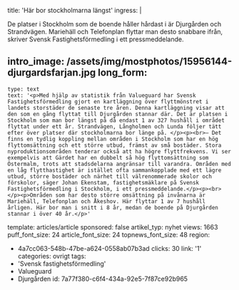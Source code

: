 title: 'Här bor stockholmarna längst'
ingress: |
  <p>De platser i Stockholm som de boende håller hårdast i är Djurgården och Strandvägen. Mariehäll och Telefonplan flyttar man desto snabbare ifrån, skriver Svensk Fastighetsförmedling i ett pressmeddelande.
  </p>
  
intro_image: /assets/img/mostphotos/15956144-djurgardsfarjan.jpg
long_form:
  -
    type: text
    text: '<p>Med hjälp av statistik från Valueguard har Svensk Fastighetsförmedling gjort en kartläggning över flyttmönstret i landets storstäder de senaste tre åren. Denna kartläggning visar att den som en gång flyttat till Djurgården stannar där. Det är platsen i Stockholm som man bor längst på då endast 1 av 327 hushåll i området flyttat under ett år. Strandvägen, Långholmen och Lunda följer tätt efter över platser där stockholmarna bor länge på. </p><p><br>– Det finns en tydlig koppling mellan områden i Stockholm som har en hög flyttomsättning och ett större utbud, främst av små bostäder. Stora nyproduktionsområden tenderar också att ha högre flyttfrekvens. Vi ser exempelvis att Gärdet har en dubbelt så hög flyttomsättning som Östermalm, trots att stadsdelarna angränsar till varandra. Områden med en låg flytthastighet är istället ofta sammankopplade med ett lägre utbud, större bostäder och närhet till välrenommerade skolor och förskolor, säger Johan Ekenstam, fastighetsmäklare på Svensk Fastighetsförmedling i Stockholm, i ett pressmeddelande.</p><p><br></p><p>Områden som har desto större omsättning på invånarna är Mariehäll, Telefonplan och Åkeshov. Här flyttar 1 av 7 hushåll årligen. Här bor man i snitt i 8 år, medan de boende på Djurgården stannar i över 40 år.</p>'
template: articles/article
sponsored: false
artikel_typ: nyhet
views: 1663
puff_font_size: 24
article_font_size: 24
topnews_font_size: 48
region:
  - 4a7cc063-548b-47be-a624-0558ab07b3ad
clicks: 30
link: '1'
categories: ovrigt
tags:
  - 'Svensk fastighetsförmedling'
  - Valueguard
  - Djurgården
id: 7a77f380-c6f4-434a-92e5-7f87ce92b965
